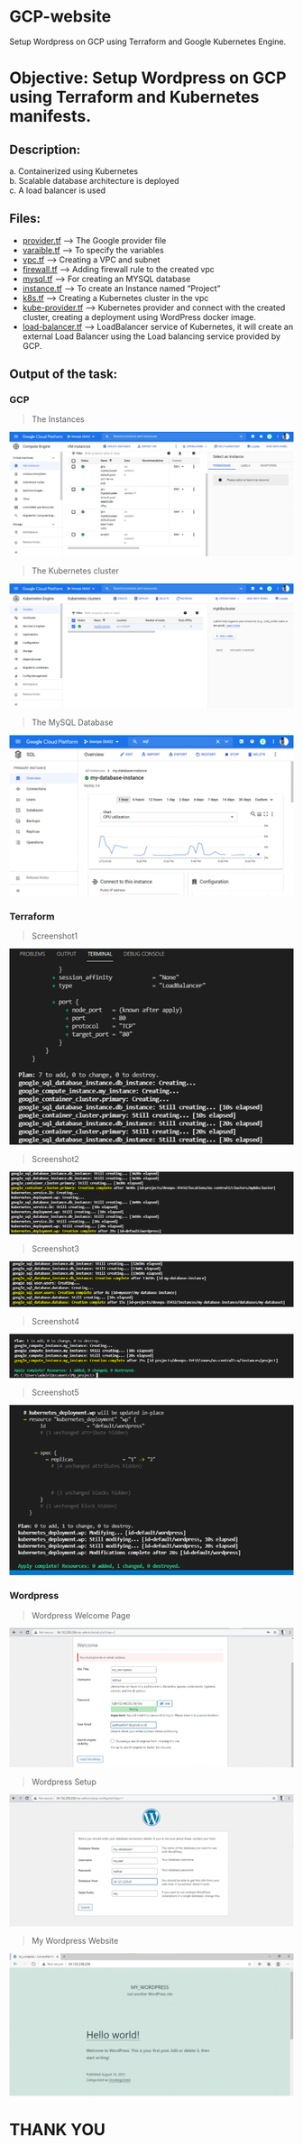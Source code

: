 # GCP-website
Setup Wordpress on GCP using Terraform and Google Kubernetes Engine.

<h1 class="code-line" data-line-start=0 data-line-end=1 ><a id="Objective_Setup_Wordpress_on_GCP_using_Terraform_and_Kubernetes_manifests_0"></a>Objective: Setup Wordpress on GCP using Terraform and Kubernetes manifests.</h1>
<h2 class="code-line" data-line-start=2 data-line-end=3 ><a id="Description_2"></a>Description:</h2>
<p class="has-line-data" data-line-start="3" data-line-end="6">a. Containerized using Kubernetes<br>
b. Scalable database architecture is deployed<br>
c. A load balancer is used</p>
<h2 class="code-line" data-line-start=7 data-line-end=8 ><a id="Files_7"></a>Files:</h2>
<ul>
<li class="has-line-data" data-line-start="9" data-line-end="10"><a href="http://provider.tf">provider.tf</a> --&gt; The Google provider file</li>
<li class="has-line-data" data-line-start="10" data-line-end="11"><a href="http://varaible.tf">varaible.tf</a> --&gt; To specify the variables</li>
<li class="has-line-data" data-line-start="11" data-line-end="12"><a href="http://vpc.tf">vpc.tf</a> --&gt; Creating a VPC and subnet</li>
<li class="has-line-data" data-line-start="12" data-line-end="13"><a href="http://firewall.tf">firewall.tf</a> --&gt; Adding firewall rule to the created vpc</li>
<li class="has-line-data" data-line-start="13" data-line-end="14"><a href="http://mysql.tf">mysql.tf</a> --&gt; For creating an MYSQL database</li>
<li class="has-line-data" data-line-start="14" data-line-end="15"><a href="http://instance.tf">instance.tf</a> --&gt; To create an Instance named “Project”</li>
<li class="has-line-data" data-line-start="15" data-line-end="16"><a href="http://k8s.tf">k8s.tf</a> --&gt; Creating a Kubernetes cluster in the vpc</li>
<li class="has-line-data" data-line-start="16" data-line-end="17"><a href="http://kube-provider.tf">kube-provider.tf</a> --&gt; Kubernetes provider and connect with the created cluster, creating a deployment using WordPress docker image.</li>
<li class="has-line-data" data-line-start="17" data-line-end="18"><a href="http://load-balancer.tf">load-balancer.tf</a> --&gt; LoadBalancer service of Kubernetes, it will create an external Load Balancer using the Load balancing service provided by GCP.</li>
</ul>
<h2 class="code-line" data-line-start=20 data-line-end=21 ><a id="Output_of_the_task_20"></a>Output of the task:</h2>
<h3 class="code-line" data-line-start=22 data-line-end=23 ><a id="GCP_22"></a><strong>GCP</strong></h3>
<blockquote>
<p class="has-line-data" data-line-start="23" data-line-end="24">The Instances</p>
</blockquote>
<p class="has-line-data" data-line-start="25" data-line-end="26"><img src="screenshots/gcp/instances.png" alt="The Instances"></p>
<blockquote>
<p class="has-line-data" data-line-start="26" data-line-end="27">The Kubernetes cluster</p>
</blockquote>
<p class="has-line-data" data-line-start="28" data-line-end="29"><img src="screenshots/gcp/K8s-cluster.png" alt="The Kubernetes cluster"></p>
<blockquote>
<p class="has-line-data" data-line-start="29" data-line-end="30">The MySQL Database</p>
</blockquote>
<p class="has-line-data" data-line-start="31" data-line-end="32"><img src="screenshots/gcp/mysql.png" alt="The MySQL Database"></p>
<h3 class="code-line" data-line-start=33 data-line-end=34 ><a id="Terraform_33"></a><strong>Terraform</strong></h3>
<blockquote>
<p class="has-line-data" data-line-start="34" data-line-end="35">Screenshot1</p>
</blockquote>
<p class="has-line-data" data-line-start="36" data-line-end="37"><img src="screenshots/Terraform/Infra_Creation01.png" alt="1"></p>
<blockquote>
<p class="has-line-data" data-line-start="37" data-line-end="38">Screenshot2</p>
</blockquote>
<p class="has-line-data" data-line-start="39" data-line-end="40"><img src="screenshots/Terraform/Infra_Creation02.png" alt="2"></p>
<blockquote>
<p class="has-line-data" data-line-start="40" data-line-end="41">Screenshot3</p>
</blockquote>
<p class="has-line-data" data-line-start="42" data-line-end="43"><img src="screenshots/Terraform/Infra_Creation03.png" alt="3"></p>
<blockquote>
<p class="has-line-data" data-line-start="43" data-line-end="44">Screenshot4</p>
</blockquote>
<p class="has-line-data" data-line-start="45" data-line-end="46"><img src="screenshots/Terraform/Infra_Creation04.png" alt="4"></p>
<blockquote>
<p class="has-line-data" data-line-start="46" data-line-end="47">Screenshot5</p>
</blockquote>
<p class="has-line-data" data-line-start="48" data-line-end="49"><img src="screenshots/Terraform/ReplicaSet.png" alt="ReplicaSet"></p>
<h3 class="code-line" data-line-start=50 data-line-end=51 ><a id="Wordpress_50"></a><strong>Wordpress</strong></h3>
<blockquote>
<p class="has-line-data" data-line-start="51" data-line-end="52">Wordpress Welcome Page</p>
</blockquote>
<p class="has-line-data" data-line-start="53" data-line-end="54"><img src="screenshots/wordpress/Welcome_page.png" alt="Wordpress Welcome Page"></p>
<blockquote>
<p class="has-line-data" data-line-start="54" data-line-end="55">Wordpress Setup</p>
</blockquote>
<p class="has-line-data" data-line-start="56" data-line-end="57"><img src="screenshots/wordpress/Wp_setup.png" alt="Wordpress Setup"></p>
<blockquote>
<p class="has-line-data" data-line-start="57" data-line-end="58">My Wordpress Website</p>
</blockquote>
<p class="has-line-data" data-line-start="59" data-line-end="60"><img src="screenshots/wordpress/My_wordpress_website.png" alt="My Wordpress Website"></p>
<h1 class="code-line" data-line-start=61 data-line-end=62 ><a id="THANK_YOU_61"></a>THANK YOU</h1>

